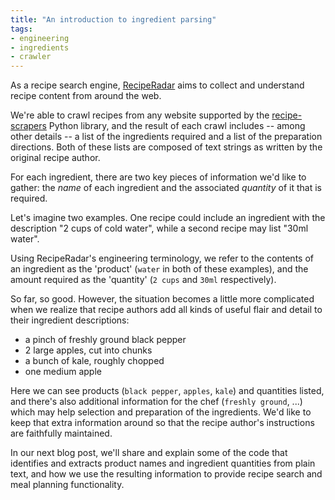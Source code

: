 ```yaml
---
title: "An introduction to ingredient parsing"
tags:
- engineering
- ingredients
- crawler
---
```


As a recipe search engine, [RecipeRadar](https://www.reciperadar.com) aims to collect and understand recipe content from around the web.

We're able to crawl recipes from any website supported by the [recipe-scrapers](https://github.com/hhursev/recipe-scrapers) Python library, and the result of each crawl includes -- among other details -- a list of the ingredients required and a list of the preparation directions.  Both of these lists are composed of text strings as written by the original recipe author.

For each ingredient, there are two key pieces of information we'd like to gather: the _name_ of each ingredient and the associated _quantity_ of it that is required.

Let's imagine two examples.  One recipe could include an ingredient with the description "2 cups of cold water", while a second recipe may list "30ml water".

Using RecipeRadar's engineering terminology, we refer to the contents of an ingredient as the 'product' (`water` in both of these examples), and the amount required as the 'quantity' (`2 cups` and `30ml` respectively).

So far, so good.  However, the situation becomes a little more complicated when we realize that recipe authors add all kinds of useful flair and detail to their ingredient descriptions:

* a pinch of freshly ground black pepper
* 2 large apples, cut into chunks
* a bunch of kale, roughly chopped
* one medium apple

Here we can see products (`black pepper`, `apples`, `kale`) and quantities listed, and there's also additional information for the chef (`freshly ground`, ...) which may help selection and preparation of the ingredients.  We'd like to keep that extra information around so that the recipe author's instructions are faithfully maintained.

In our next blog post, we'll share and explain some of the code that identifies and extracts product names and ingredient quantities from plain text, and how we use the resulting information to provide recipe search and meal planning functionality.
